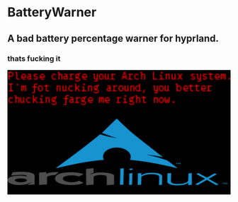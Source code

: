 # BatteryWarner

## A bad battery percentage warner for hyprland.
### thats fucking it

<img alt="Preview" src="image.png">
